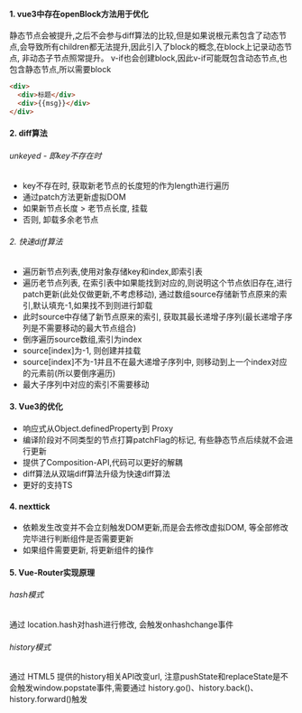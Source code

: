#### 1. vue3中存在openBlock方法用于优化
静态节点会被提升,之后不会参与diff算法的比较,但是如果说根元素包含了动态节点,会导致所有children都无法提升,因此引入了block的概念,在block上记录动态节点, 非动态子节点照常提升。
v-if也会创建block,因此v-if可能既包含动态节点,也包含静态节点,所以需要block
```html
<div>
  <div>标题</div>
  <div>{{msg}}</div>
</div>
```

#### 2. diff算法

###### unkeyed - 即key不存在时
 - key不存在时, 获取新老节点的长度短的作为length进行遍历
 - 通过patch方法更新虚拟DOM
 - 如果新节点长度 > 老节点长度, 挂载
 - 否则, 卸载多余老节点

###### 2. 快速diff算法
 - 遍历新节点列表,使用对象存储key和index,即索引表
 - 遍历老节点列表, 在索引表中如果能找到对应的,则说明这个节点依旧存在,进行patch更新(此处仅做更新,不考虑移动), 通过数组source存储新节点原来的索引,默认填充-1,如果找不到则进行卸载
 - 此时source中存储了新节点原来的索引, 获取其最长递增子序列(最长递增子序列是不需要移动的最大节点组合)
 - 倒序遍历source数组,索引为index
  - source\[index]为-1, 则创建并挂载
  - source\[index]不为-1并且不在最大递增子序列中, 则移动到上一个index对应的元素前(所以要倒序遍历)
  - 最大子序列中对应的索引不需要移动


#### 3. Vue3的优化
 - 响应式从Object.definedProperty到 Proxy
 - 编译阶段对不同类型的节点打算patchFlag的标记, 有些静态节点后续就不会进行更新
 - 提供了Composition-API,代码可以更好的解耦
 - diff算法从双端diff算法升级为快速diff算法
 - 更好的支持TS


#### 4. nexttick
 - 依赖发生改变并不会立刻触发DOM更新,而是会去修改虚拟DOM, 等全部修改完毕进行判断组件是否需要更新
 - 如果组件需要更新, 将更新组件的操作


#### 5. Vue-Router实现原理

###### hash模式
通过 location.hash对hash进行修改, 会触发onhashchange事件


###### history模式
通过 HTML5 提供的history相关API改变url, 注意pushState和replaceState是不会触发window.popstate事件,需要通过 history.go()、history.back()、history.forward()触发
